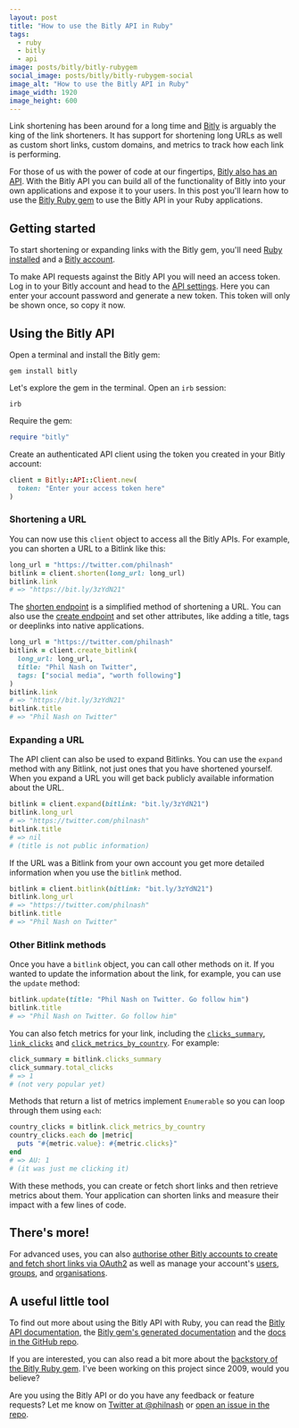 ```yaml
---
layout: post
title: "How to use the Bitly API in Ruby"
tags:
  - ruby
  - bitly
  - api
image: posts/bitly/bitly-rubygem
social_image: posts/bitly/bitly-rubygem-social
image_alt: "How to use the Bitly API in Ruby"
image_width: 1920
image_height: 600
---
```


Link shortening has been around for a long time and [Bitly](https://bitly.com/) is arguably the king of the link shorteners. It has support for shortening long URLs as well as custom short links, custom domains, and metrics to track how each link is performing.

For those of us with the power of code at our fingertips, [Bitly also has an API](https://dev.bitly.com/). With the Bitly API you can build all of the functionality of Bitly into your own applications and expose it to your users. In this post you'll learn how to use the [Bitly Ruby gem](https://rubygems.org/gems/bitly) to use the Bitly API in your Ruby applications.

## Getting started

To start shortening or expanding links with the Bitly gem, you'll need [Ruby installed](https://www.ruby-lang.org/en/downloads/) and a [Bitly account](https://bitly.com/pages/pricing).

To make API requests against the Bitly API you will need an access token. Log in to your Bitly account and head to the [API settings](https://app.bitly.com/settings/api/). Here you can enter your account password and generate a new token. This token will only be shown once, so copy it now.

## Using the Bitly API

Open a terminal and install the Bitly gem:

```shell
gem install bitly
```

Let's explore the gem in the terminal. Open an `irb` session:

```shell
irb
```

Require the gem:

```ruby
require "bitly"
```

Create an authenticated API client using the token you created in your Bitly account:

```ruby
client = Bitly::API::Client.new(
  token: "Enter your access token here"
)
```

### Shortening a URL

You can now use this `client` object to access all the Bitly APIs. For example, you can shorten a URL to a Bitlink like this:

```ruby
long_url = "https://twitter.com/philnash"
bitlink = client.shorten(long_url: long_url)
bitlink.link
# => "https://bit.ly/3zYdN21"
```

The [shorten endpoint](https://dev.bitly.com/api-reference/#createBitlink) is a simplified method of shortening a URL. You can also use the [create endpoint](https://dev.bitly.com/api-reference/#createBitlink) and set other attributes, like adding a title, tags or deeplinks into native applications.

```ruby
long_url = "https://twitter.com/philnash"
bitlink = client.create_bitlink(
  long_url: long_url,
  title: "Phil Nash on Twitter",
  tags: ["social media", "worth following"]
)
bitlink.link
# => "https://bit.ly/3zYdN21"
bitlink.title
# => "Phil Nash on Twitter"
```

### Expanding a URL

The API client can also be used to expand Bitlinks. You can use the `expand` method with any Bitlink, not just ones that you have shortened yourself. When you expand a URL you will get back publicly available information about the URL.

```ruby
bitlink = client.expand(bitlink: "bit.ly/3zYdN21")
bitlink.long_url
# => "https://twitter.com/philnash"
bitlink.title
# => nil
# (title is not public information)
```

If the URL was a Bitlink from your own account you get more detailed information when you use the `bitlink` method.

```ruby
bitlink = client.bitlink(bitlink: "bit.ly/3zYdN21")
bitlink.long_url
# => "https://twitter.com/philnash"
bitlink.title
# => "Phil Nash on Twitter"
```

### Other Bitlink methods

Once you have a `bitlink` object, you can call other methods on it. If you wanted to update the information about the link, for example, you can use the `update` method:

```ruby
bitlink.update(title: "Phil Nash on Twitter. Go follow him")
bitlink.title
# => "Phil Nash on Twitter. Go follow him"
```

You can also fetch metrics for your link, including the [`clicks_summary`](https://dev.bitly.com/api-reference/#getClicksSummaryForBitlink), [`link_clicks`](https://dev.bitly.com/api-reference/#getClicksForBitlink) and [`click_metrics_by_country`](https://dev.bitly.com/api-reference/#getMetricsForBitlinkByCountries). For example:

```ruby
click_summary = bitlink.clicks_summary
click_summary.total_clicks
# => 1
# (not very popular yet)
```

Methods that return a list of metrics implement `Enumerable` so you can loop through them using `each`:

```ruby
country_clicks = bitlink.click_metrics_by_country
country_clicks.each do |metric|
  puts "#{metric.value}: #{metric.clicks}"
end
# => AU: 1
# (it was just me clicking it)
```

With these methods, you can create or fetch short links and then retrieve metrics about them. Your application can shorten links and measure their impact with a few lines of code.

## There's more!

For advanced uses, you can also [authorise other Bitly accounts to create and fetch short links via OAuth2](https://github.com/philnash/bitly/blob/main/docs/authentication.md) as well as manage your account's [users](https://github.com/philnash/bitly/blob/main/docs/users.md), [groups](https://github.com/philnash/bitly/blob/main/docs/groups.md), and [organisations](https://github.com/philnash/bitly/blob/main/docs/organizations.md).

## A useful little tool

To find out more about using the Bitly API with Ruby, you can read the [Bitly API documentation](https://dev.bitly.com/), the [Bitly gem's generated documentation](https://www.rubydoc.info/gems/bitly/) and the [docs in the GitHub repo](https://github.com/philnash/bitly/tree/main/docs).

If you are interested, you can also read a bit more about the [backstory of the Bitly Ruby gem](/blog/2020/03/17/the-story-of-a-midly-popular-ruby-gem/). I've been working on this project since 2009, would you believe?

Are you using the Bitly API or do you have any feedback or feature requests? Let me know on [Twitter at @philnash](https://twitter.com/philnash) or [open an issue in the repo](https://github.com/philnash/bitly/issues).